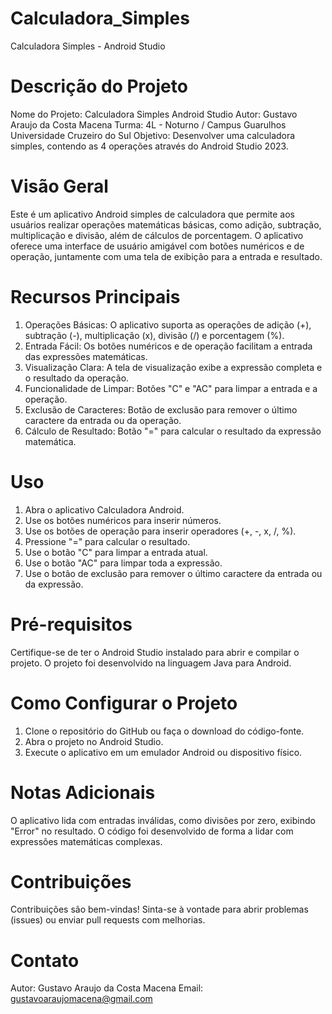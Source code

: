 # Calculadora_Simples
Calculadora Simples - Android Studio

# Descrição do Projeto
Nome do Projeto: Calculadora Simples Android Studio
Autor: Gustavo Araujo da Costa Macena
Turma: 4L - Noturno / Campus Guarulhos
Universidade Cruzeiro do Sul
Objetivo: Desenvolver uma calculadora simples, contendo as 4 operações através do Android Studio 2023.

# Visão Geral
Este é um aplicativo Android simples de calculadora que permite aos usuários realizar operações matemáticas básicas, como adição, subtração, multiplicação e divisão, além de cálculos de porcentagem. O aplicativo oferece uma interface de usuário amigável com botões numéricos e de operação, juntamente com uma tela de exibição para a entrada e resultado.

# Recursos Principais
1. Operações Básicas: O aplicativo suporta as operações de adição (+), subtração (-), multiplicação (x), divisão (/) e porcentagem (%).
2. Entrada Fácil: Os botões numéricos e de operação facilitam a entrada das expressões matemáticas.
3. Visualização Clara: A tela de visualização exibe a expressão completa e o resultado da operação.
4. Funcionalidade de Limpar: Botões "C" e "AC" para limpar a entrada e a operação.
5. Exclusão de Caracteres: Botão de exclusão para remover o último caractere da entrada ou da operação.
6. Cálculo de Resultado: Botão "=" para calcular o resultado da expressão matemática.

# Uso
1. Abra o aplicativo Calculadora Android.
2. Use os botões numéricos para inserir números.
3. Use os botões de operação para inserir operadores (+, -, x, /, %).
4. Pressione "=" para calcular o resultado.
5. Use o botão "C" para limpar a entrada atual.
6. Use o botão "AC" para limpar toda a expressão.
7. Use o botão de exclusão para remover o último caractere da entrada ou da expressão.


# Pré-requisitos
Certifique-se de ter o Android Studio instalado para abrir e compilar o projeto. O projeto foi desenvolvido na linguagem Java para Android.

# Como Configurar o Projeto
1. Clone o repositório do GitHub ou faça o download do código-fonte.
2. Abra o projeto no Android Studio.
3. Execute o aplicativo em um emulador Android ou dispositivo físico.

# Notas Adicionais
O aplicativo lida com entradas inválidas, como divisões por zero, exibindo "Error" no resultado.
O código foi desenvolvido de forma a lidar com expressões matemáticas complexas.


# Contribuições
Contribuições são bem-vindas! Sinta-se à vontade para abrir problemas (issues) ou enviar pull requests com melhorias.

# Contato
Autor: Gustavo Araujo da Costa Macena
Email: gustavoaraujomacena@gmail.com


